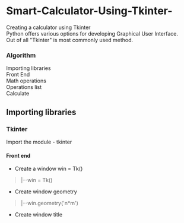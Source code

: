 # Smart-Calculator-Using-Tkinter-
Creating a calculator using Tkinter</br>
Python offers various options for developing Graphical User Interface. </br>
Out of all  "Tkinter" is most commonly used method.</br>
### Algorithm
Importing libraries</br>
Front End </br> 
Math operations</br>
Operations list</br>
Calculate</br>
## Importing libraries
### Tkinter
Import the module - tkinter</br>
#### Front end
* Create a window win = Tk()</br>
 > |--win = Tk() <br/>
* Create window geometry
 > |--win.geometry('n*m') <br/>
 
* Create window title 
